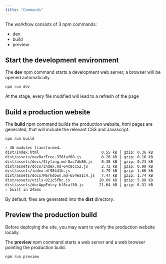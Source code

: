 ```yaml
---
title: "Commands"
---
```


The workflow consists of 3 npm commands:

- dev
- build
- preview

## Start the development environment

The **dev** npm command starts a development web server, a browser will be opened automatically.

```sh
npm run dev
```

At the stage, every file modified will lead to a refresh of the page

## Build a production website

The **build** npm command builds the production website, html pages are generated, that will include the relevant CSS and Javascript.

```sh
npm run build
```

```sh
✓ 36 modules transformed.
dist/index.html                            0.55 kB │ gzip: 0.36 kB
dist/assets/navBarTree-376faf68.js         0.26 kB │ gzip: 0.16 kB
dist/assets/docs/Styling.md-8ac7db80.js    0.38 kB │ gzip: 0.23 kB
dist/assets/docs/index.md-64c8cc52.js      2.72 kB │ gzip: 0.99 kB
dist/assets/index-df98441b.js              4.79 kB │ gzip: 1.66 kB
dist/assets/docs/Markdown.md-654ea1c4.js   7.47 kB │ gzip: 1.74 kB
dist/assets/utils-021c5fbc.js             20.09 kB │ gzip: 5.88 kB
dist/assets/docAppEntry-bf8caf30.js       21.64 kB │ gzip: 6.31 kB
✓ built in 245ms
```

By default, files are generated into the **dist** directory.

## Preview the production build

Before deploying the site, you may want to verify the production website locally.

The **preview** npm command starts a web server and a web browser pointing the production build.

```sh
npm run preview
```
